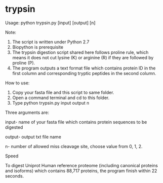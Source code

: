 # trypsin

Usage: python trypsin.py [input] [output] [n]

Note:

1. The script is written under Python 2.7
2. Biopython is prerequisite
3. The trypsin digestion script shared here follows proline rule, which means it does not cut lysine (K) or arginine (R) if they are followed by proline (P).
4. The program outputs a text format file which contains protein ID in the first column and corresponding tryptic peptides in the second column.

How to use:

1. Copy your fasta file and this script to same folder.
2. Open a command terminal and cd to this folder.
3. Type python trypsin.py input output n

Three arguments are:

input- name of your fasta file which contains protein sequences to be digested

output- output txt file name

n- number of allowed miss cleavage site, choose value from 0, 1, 2.

Speed

To digest Uniprot Human reference proteome (including canonical proteins and isoforms) which contains 88,717 proteins, the program finish within 22 seconds.
